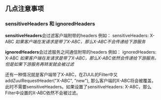 ## 几点注意事项

### sensitiveHeaders 和 ignoredHeaders

**sensitiveHeaders**会过滤客户端附带的headers
例如：
sensitiveHeaders: X-ABC
*如果客户端在发请求是带了X-ABC，那么X-ABC不会传递给下游服务*

**ignoredHeaders**会过滤服务之间通信附带的headers
例如：
ignoredHeaders: X-ABC
*如果客户端在发请求是带了X-ABC，那么X-ABC依然会传递给下游服务。但是如果下游服务再转发就会被过滤*

还有一种情况就是客户端带了X-ABC，在ZUUL的Filter中又addZuulRequestHeader("X-ABC", "new"),
那么客户端的X-ABC将会被覆盖，此时不需要sensitiveHeaders。如果设置了sensitiveHeaders: X-ABC，那么Filter中设置的X-ABC依然不会被过滤。